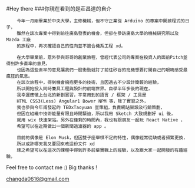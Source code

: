 #Hey there
###你現在看到的是莊昌達的自介

		今年一月剛畢業於中央大學，主修機械，但不守正業從 Arduino 的專案中開啟程式的日子，
		雖然在該次專案中得到前往廣島發表的機會，但卻在參訪廣島大學的機械研究所以及 Mazda 工廠
		的旅程中，再次確認自己的性向並不適合機系工程 xd。
	
		在大學畢業前，意外參與哥哥的創業旅程，曾經代表公司的專案在投資人的面前Pitch並得到許多直率的意見，
		也因為這些直率的意見讓我們一股衝動就訂了前往矽谷的班機想要打開自己的眼睛感受最瘋狂的氣息。
		在該次旅程中，得到機會擁抱更多的技術，且因過去不少設計簡報的經驗，
		所以開始投入同時兼具工程與設計的前端世界。自學半年多後的現在，
		我幸運應徵上台北的新創實習，平常用到的語言 / 框架 / 工具是 
		HTML CSS3(Less) Angular1 Bower NPM 等，除了實習之外，
		我也參與今年甫發起的 TEDxTaoyuan 宣策組，負責網站架設及行銷策劃，
		但因在組織中技術能量有限且時間緊迫，所以我用 Sketch 大致規劃好 ui 後，
		就用 wix 快速架站。另外在僅剩的時間內，我也有跟朋友一起玩 React Native ，
		希望可以在近期做出一個新聞過濾器的 app 。
	
		目前的偶像是 Elon Musk，但因雙子座舉棋不定的特性，偶像經常從缺或者頻繁更換，
		所以或許哪天我又要回來改這份文件 xd 
		總之希望可以在這次的課程中得到許多前輩實戰上的經驗，以及跟大家一起開發的有趣經驗。

Feel free to contact me :) Big thanks !
	
changda0616@gmail.com
